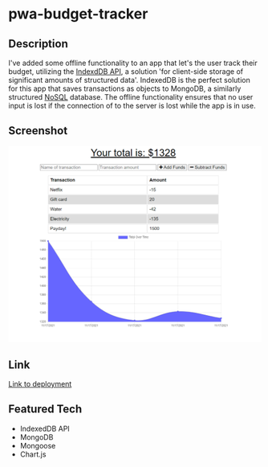 
# pwa-budget-tracker

## Description

I've added some offline functionality to an app that let's the user track their budget, utilizing the [IndexdDB API](https://developer.mozilla.org/en-US/docs/Web/API/IndexedDB_API), a solution 'for client-side storage of significant amounts of structured data'. IndexedDB is the perfect solution for this app that saves transactions as objects to MongoDB, a similarly structured [NoSQL](https://en.wikipedia.org/wiki/NoSQL) database. The offline functionality ensures that no user input is lost if the connection of to the server is lost while the app is in use.

## Screenshot

![Screenshot of the homepage with chart](./images/homepage.png)

## Link

[Link to deployment](https://infinite-journey-26809.herokuapp.com/)

## Featured Tech

* IndexedDB API
* MongoDB
* Mongoose
* Chart.js